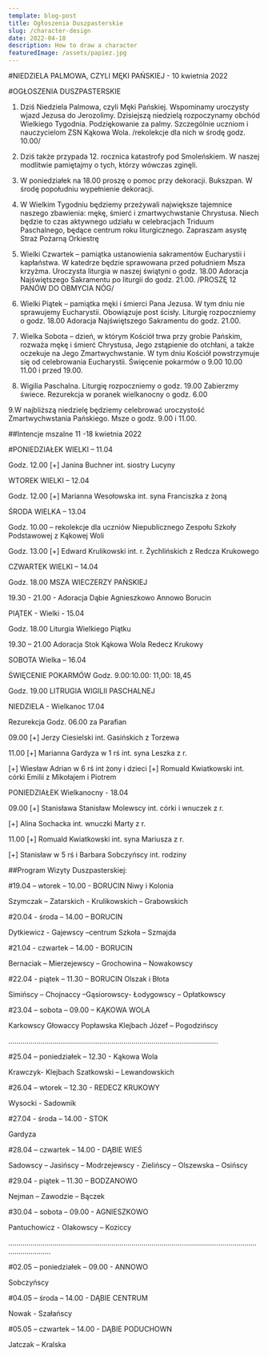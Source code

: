```yaml
---
template: blog-post
title: Ogłoszenia Duszpasterskie
slug: /character-design
date: 2022-04-10
description: How to draw a character
featuredImage: /assets/papiez.jpg
---
```

#NIEDZIELA PALMOWA, CZYLI MĘKI PAŃSKIEJ - 10 kwietnia 2022                                         

#OGŁOSZENIA DUSZPASTERSKIE

1. Dziś Niedziela Palmowa, czyli Męki Pańskiej. Wspominamy uroczysty wjazd Jezusa do Jerozolimy. Dzisiejszą niedzielą rozpoczynamy obchód Wielkiego Tygodnia. Podziękowanie za palmy. Szczególnie uczniom i nauczycielom ZSN Kąkowa Wola. /rekolekcje dla nich w środę godz. 10.00/

2. Dziś także przypada 12. rocznica katastrofy pod Smoleńskiem. W naszej modlitwie pamiętajmy o tych, którzy wówczas zginęli. 

3. W poniedziałek na 18.00 proszę o pomoc przy dekoracji. Bukszpan. W środę popołudniu wypełnienie dekoracji.

4. W Wielkim Tygodniu będziemy przeżywali największe tajemnice naszego zbawienia: mękę, śmierć i zmartwychwstanie Chrystusa. Niech będzie to czas aktywnego udziału w celebracjach Triduum Paschalnego, będące centrum roku liturgicznego. Zapraszam asystę Straż Pożarną Orkiestrę

5. Wielki Czwartek – pamiątka ustanowienia sakramentów Eucharystii i kapłaństwa. W katedrze będzie sprawowana przed południem Msza krzyżma. Uroczysta liturgia w naszej świątyni  o godz. 18.00  Adoracja Najświętszego Sakramentu po liturgii do godz. 21.00. /PROSZĘ 12 PANÓW DO OBMYCIA NÓG/

6. Wielki Piątek – pamiątka męki i śmierci Pana Jezusa. W tym dniu nie sprawujemy Eucharystii. Obowiązuje post ścisły. Liturgię rozpoczniemy o godz. 18.00  Adoracja Najświętszego Sakramentu do godz. 21.00. 

7. Wielka Sobota – dzień, w którym Kościół trwa przy grobie Pańskim, rozważa mękę i śmierć Chrystusa, Jego zstąpienie do otchłani, a także oczekuje na Jego Zmartwychwstanie. W tym dniu Kościół powstrzymuje się od celebrowania Eucharystii.  Święcenie pokarmów o 9.00 10.00 11.00 i przed 19.00.

8. Wigilia Paschalna. Liturgię rozpoczniemy o godz. 19.00  Zabierzmy świece. 
Rezurekcja w poranek wielkanocny o godz. 6.00  

9.W najbliższą niedzielę będziemy celebrować uroczystość Zmartwychwstania Pańskiego. Msze o godz. 9.00 i 11.00.


##Intencje mszalne 11 -18 kwietnia  2022

#PONIEDZIAŁEK WIELKI – 11.04

Godz. 12.00 [+]  Janina Buchner int. siostry Lucyny

WTOREK WIELKI – 12.04

Godz. 12.00 [+] Marianna Wesołowska int. syna Franciszka z żoną

ŚRODA WIELKA – 13.04

Godz. 10.00 – rekolekcje dla uczniów Niepublicznego Zespołu Szkoły Podstawowej z Kąkowej Woli

Godz. 13.00 [+] Edward Krulikowski int. r. Żychlińskich z Redcza Krukowego

CZWARTEK WIELKI – 14.04

Godz. 18.00 MSZA WIECZERZY PAŃSKIEJ

19.30 - 21.00 - Adoracja Dąbie Agnieszkowo Annowo Borucin

PIĄTEK - Wielki - 15.04

Godz. 18.00 Liturgia Wielkiego Piątku

19.30 – 21.00 Adoracja Stok Kąkowa Wola  Redecz Krukowy

SOBOTA Wielka – 16.04

ŚWIĘCENIE POKARMÓW Godz. 9.00:10.00: 11,00: 18,45

Godz. 19.00  LITRUGIA WIGILII PASCHALNEJ

NIEDZIELA - Wielkanoc 17.04

Rezurekcja Godz. 06.00   za Parafian 

09.00 [+] Jerzy Ciesielski int. Gasińskich z Torzewa

11.00 [+] Marianna Gardyza w 1 rś int. syna Leszka z r.

[+] Wiesław Adrian w 6 rś int żony i dzieci
[+] Romuald Kwiatkowski int. córki Emilii z Mikołajem i Piotrem

PONIEDZIAŁEK Wielkanocny - 18.04

09.00 [+] Stanisława Stanisław Molewscy int. córki i wnuczek z r.

[+] Alina Sochacka int. wnuczki Marty z r. 

11.00 [+] Romuald Kwiatkowski int. syna Mariusza z r.

[+] Stanisław w 5 rś i Barbara Sobczyńscy int. rodziny



##Program Wizyty Duszpasterskiej:

#19.04 – wtorek – 10.00 - BORUCIN  Niwy i Kolonia

Szymczak – Zatarskich - Krulikowskich – Grabowskich

#20.04  - środa – 14.00 – BORUCIN 

Dytkiewicz  - Gajewscy –centrum Szkoła – Szmajda

#21.04  - czwartek – 14.00 - BORUCIN

Bernaciak – Mierzejewscy – Grochowina – Nowakowscy

#22.04  - piątek – 11.30 – BORUCIN Olszak i Błota

Simińscy – Chojnaccy –Gąsiorowscy- Łodygowscy – Opłatkowscy

#23.04 – sobota – 09.00 – KĄKOWA WOLA 

Karkowscy Głowaccy Popławska Klejbach Józef – Pogodzińscy

…………………………………………………………………………………………..

#25.04 – poniedziałek – 12.30 - Kąkowa Wola

Krawczyk- Klejbach Szatkowski – Lewandowskich

#26.04 – wtorek – 12.30 - REDECZ KRUKOWY

Wysocki  - Sadownik

#27.04  - środa – 14.00 - STOK

Gardyza

#28.04 – czwartek – 14.00 - DĄBIE WIEŚ

Sadowscy – Jasińscy – Modrzejewscy - Zielińscy – Olszewska – Osińscy

#29.04  - piątek – 11.30 – BODZANOWO

Nejman – Zawodzie – Bączek  

#30.04 – sobota – 09.00 - AGNIESZKOWO

Pantuchowicz - Olakowscy – Koziccy

………………………………………………………………………………………………………………………………

#02.05 – poniedziałek – 09.00 - ANNOWO

Sobczyńscy

#04.05 – środa – 14.00 - DĄBIE CENTRUM

Nowak  - Szałańscy

#05.05 – czwartek – 14.00 - DĄBIE PODUCHOWN

Jatczak – Kralska
